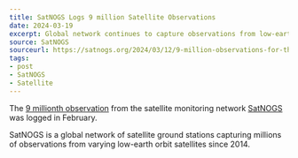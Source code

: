 ```yaml
---
title: SatNOGS Logs 9 million Satellite Observations
date: 2024-03-19
excerpt: Global network continues to capture observations from low-earth orbit satellites.
source: SatNOGS
sourceurl: https://satnogs.org/2024/03/12/9-million-observations-for-the-satnogs-network/
tags:
- post
- SatNOGS
- Satellite
---
```

The [9 millionth observation](https://network.satnogs.org/observations/9000000/) from the satellite monitoring network [SatNOGS](https://satnogs.org/) was logged in February. 

SatNOGS is a global network of satellite ground stations capturing millions of observations from varying low-earth orbit satellites since 2014. 